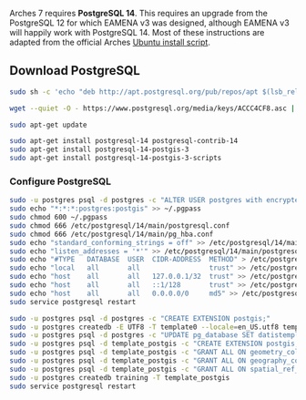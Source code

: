 Arches 7 requires **PostgreSQL 14**. This requires an upgrade from the PostgreSQL 12 for which EAMENA v3 was designed, although EAMENA v3 will happily work with PostgreSQL 14. Most of these instructions are adapted from the official Arches [Ubuntu install script](https://github.com/archesproject/arches/blob/master/arches/install/ubuntu_setup.sh).

## Download PostgreSQL

```bash
sudo sh -c 'echo "deb http://apt.postgresql.org/pub/repos/apt $(lsb_release -cs)-pgdg main" > /etc/apt/sources.list.d/pgdg.list'

wget --quiet -O - https://www.postgresql.org/media/keys/ACCC4CF8.asc | sudo apt-key add -

sudo apt-get update

sudo apt-get install postgresql-14 postgresql-contrib-14
sudo apt-get install postgresql-14-postgis-3
sudo apt-get install postgresql-14-postgis-3-scripts
```

### Configure PostgreSQL

```bash
sudo -u postgres psql -d postgres -c "ALTER USER postgres with encrypted password 'postgis';"
sudo echo "*:*:*:postgres:postgis" >> ~/.pgpass
sudo chmod 600 ~/.pgpass
sudo chmod 666 /etc/postgresql/14/main/postgresql.conf
sudo chmod 666 /etc/postgresql/14/main/pg_hba.conf
sudo echo "standard_conforming_strings = off" >> /etc/postgresql/14/main/postgresql.conf
sudo echo "listen_addresses = '*'" >> /etc/postgresql/14/main/postgresql.conf
sudo echo "#TYPE   DATABASE  USER  CIDR-ADDRESS  METHOD" > /etc/postgresql/14/main/pg_hba.conf
sudo echo "local   all       all                 trust" >> /etc/postgresql/14/main/pg_hba.conf
sudo echo "host    all       all   127.0.0.1/32  trust" >> /etc/postgresql/14/main/pg_hba.conf
sudo echo "host    all       all   ::1/128       trust" >> /etc/postgresql/14/main/pg_hba.conf
sudo echo "host    all       all   0.0.0.0/0     md5" >> /etc/postgresql/14/main/pg_hba.conf
sudo service postgresql restart

sudo -u postgres psql -d postgres -c "CREATE EXTENSION postgis;"
sudo -u postgres createdb -E UTF8 -T template0 --locale=en_US.utf8 template_postgis
sudo -u postgres psql -d postgres -c "UPDATE pg_database SET datistemplate='true' WHERE datname='template_postgis'"
sudo -u postgres psql -d template_postgis -c "CREATE EXTENSION postgis;"
sudo -u postgres psql -d template_postgis -c "GRANT ALL ON geometry_columns TO PUBLIC;"
sudo -u postgres psql -d template_postgis -c "GRANT ALL ON geography_columns TO PUBLIC;"
sudo -u postgres psql -d template_postgis -c "GRANT ALL ON spatial_ref_sys TO PUBLIC;"
sudo -u postgres createdb training -T template_postgis
sudo service postgresql restart
```
